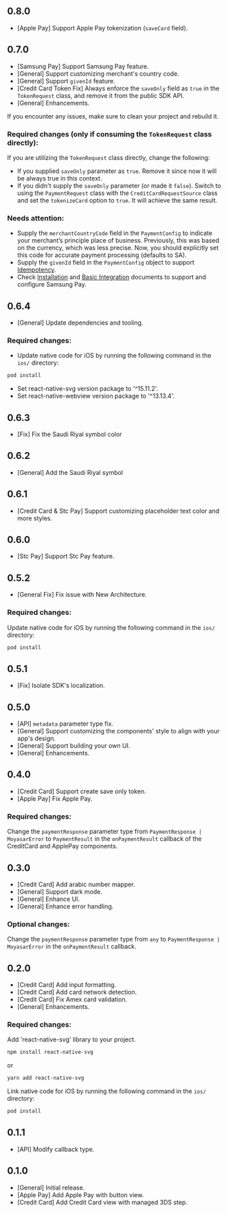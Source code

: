 ## 0.8.0

- [Apple Pay] Support Apple Pay tokenization (`saveCard` field).

## 0.7.0

- [Samsung Pay] Support Samsung Pay feature.
- [General] Support customizing merchant's country code.
- [General] Support `givenId` feature.
- [Credit Card Token Fix] Always enforce the `saveOnly` field as `true` in the `TokenRequest` class, and remove it from the public SDK API.
- [General] Enhancements.

If you encounter any issues, make sure to clean your project and rebuild it.

### Required changes (only if consuming the `TokenRequest` class directly):

If you are utilizing the `TokenRequest` class directly, change the following:

- If you supplied `saveOnly` parameter as `true`. Remove it since now it will be always true in this context.
- If you didn't supply the `saveOnly` parameter (or made it `false`). Switch to using the `PaymentRequest` class with the `CreditCardRequestSource` class and set the `tokenizeCard` option to `true`. It will achieve the same result.

### Needs attention:

- Supply the `merchantCountryCode` field in the `PaymentConfig` to indicate your merchant’s principle place of business. Previously, this was based on the currency, which was less precise. Now, you should explicitly set this code for accurate payment processing (defaults to SA).
- Supply the `givenId` field in the `PaymentConfig` object to support [Idempotency](https://docs.moyasar.com/api/idempotency).
- Check [Installation](https://docs.moyasar.com/sdk/react-native/installation) and [Basic Integration](https://docs.moyasar.com/sdk/react-native/basic-integration) documents to support and configure Samsung Pay.

## 0.6.4

- [General] Update dependencies and tooling.

### Required changes:

- Update native code for iOS by running the following command in the `ios/` directory:

```sh
pod install
```

- Set react-native-svg version package to '^15.11.2'.
- Set react-native-webview version package to '^13.13.4'.

## 0.6.3

- [Fix] Fix the Saudi Riyal symbol color

## 0.6.2

- [General] Add the Saudi Riyal symbol

## 0.6.1

- [Credit Card & Stc Pay] Support customizing placeholder text color and more styles.

## 0.6.0

- [Stc Pay] Support Stc Pay feature.

## 0.5.2

- [General Fix] Fix issue with New Architecture.

### Required changes:

Update native code for iOS by running the following command in the `ios/` directory:

```sh
pod install
```

## 0.5.1

- [Fix] Isolate SDK's localization.

## 0.5.0

- [API] `metadata` parameter type fix.
- [General] Support customizing the components' style to align with your app's design.
- [General] Support building your own UI.
- [General] Enhancements.

## 0.4.0

- [Credit Card] Support create save only token.
- [Apple Pay] Fix Apple Pay.

### Required changes:

Change the `paymentResponse` parameter type from `PaymentResponse | MoyasarError` to `PaymentResult` in the `onPaymentResult` callback of the CreditCard and ApplePay components.

## 0.3.0

- [Credit Card] Add arabic number mapper.
- [General] Support dark mode.
- [General] Enhance UI.
- [General] Enhance error handling.

### Optional changes:

Change the `paymentResponse` parameter type from `any` to `PaymentResponse | MoyasarError` in the `onPaymentResult` callback.

## 0.2.0

- [Credit Card] Add input formatting.
- [Credit Card] Add card network detection.
- [Credit Card] Fix Amex card validation.
- [General] Enhancements.

### Required changes:

Add 'react-native-svg' library to your project.

```sh
npm install react-native-svg
```

or

```sh
yarn add react-native-svg
```

Link native code for iOS by running the following command in the `ios/` directory:

```sh
pod install
```

## 0.1.1

- [API] Modify callback type.

## 0.1.0

- [General] Initial release.
- [Apple Pay] Add Apple Pay with button view.
- [Credit Card] Add Credit Card view with managed 3DS step.
